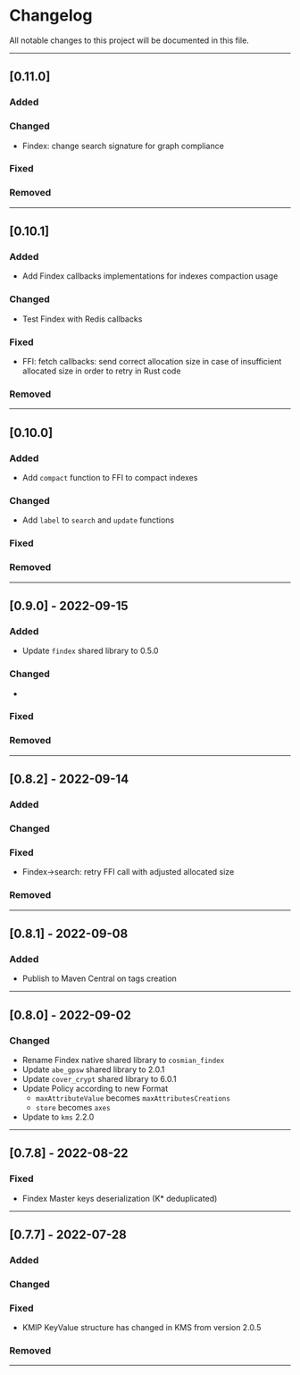# Changelog

All notable changes to this project will be documented in this file.

---
## [0.11.0]
### Added
### Changed
- Findex: change search signature for graph compliance
### Fixed
### Removed

---
## [0.10.1]
### Added
- Add Findex callbacks implementations for indexes compaction usage
### Changed
- Test Findex with Redis callbacks
### Fixed
- FFI: fetch callbacks: send correct allocation size in case of insufficient allocated size in order to retry in Rust code
### Removed

---
## [0.10.0]
### Added
- Add `compact` function to FFI to compact indexes
### Changed
- Add `label` to `search` and `update` functions
### Fixed
### Removed

---
## [0.9.0] - 2022-09-15
### Added
- Update `findex` shared library to 0.5.0
### Changed
-
### Fixed
### Removed

---
## [0.8.2] - 2022-09-14
### Added
### Changed
### Fixed
- Findex->search: retry FFI call with adjusted allocated size
### Removed

---
## [0.8.1] - 2022-09-08
### Added
- Publish to Maven Central on tags creation

---
## [0.8.0] - 2022-09-02
### Changed
- Rename Findex native shared library to `cosmian_findex`
- Update `abe_gpsw` shared library to 2.0.1
- Update `cover_crypt` shared library to 6.0.1
- Update Policy according to new Format
  * `maxAttributeValue` becomes `maxAttributesCreations`
  * `store` becomes `axes`
- Update to `kms` 2.2.0

---
## [0.7.8] - 2022-08-22
### Fixed
- Findex Master keys deserialization (K* deduplicated)

---
## [0.7.7] - 2022-07-28
### Added
### Changed
### Fixed
- KMIP KeyValue structure has changed in KMS from version 2.0.5
### Removed
---

